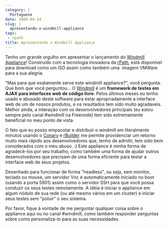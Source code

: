 ```yaml
---
category: |
  Portuguese
date: 2008-04-14
slug: |
  apresentando-o-windmill-appliance
tags:
 - rpath
title: Apresentando o Windmill Appliance
---
```


Tenho um grande orgulho em apresentar o lançamento do [Windmill
Appliance](http://www.rpath.org/rbuilder/project/windmill/releases)!
Construido com a tecnologia inovadora da [rPath](http://www.rpath.com),
está disponível para download como um ISO assim como também uma  imagem
VMWare para a sua alegria.

\"Mas para que exatamente serve este windmill appliance?\", você
pergunta. Que bom que você perguntou... O
[Windmill](http://windmill.osafoundation.org/) é um **framework de
testes em AJAX para interfaces web de código livre**. Pelos últimos
meses eu tenho usado e abusado deste software para estar apropriadamente
a interface web de um de nossos produtos, e os resultados tem sido muito
agradaveis. Melhor ainda, a interação com os desenvolvedores principais
(eu estou sempre pelo canal \#windmill na Freenode) tem sido
extremamente beneficial no meu ponto de vista.

O fato que eu posso empacotar e distribuir o windmill em literalmente
minutos usando o [Conary](http://wiki.rpath.com/wiki/Conary) e
[rBuilder](http://www.rpath.com/corp/products-rbuilder.html) me permite
providenciar um retorno muito mais rápido aos desenvolvedores que, tenho
de admitir, tem sido bem considerados com o meu abuso. :) Este appliance
é minha forma de agradecê-los por seu trabalho, como também uma forma de
ajudar outros desenvolvedores que precisam de uma forma eficiente para
testar a interface web de seus projetos.

Desenhado para funcionar de forma "headless", ou seja, sem monitor,
teclado ou mouse, um servidor Vnc é automaticamente iniciado no boot
(usando a porta 5901) assim como o servidor SSH para que você possa
conduzir os seus testes remotamente. A idéia é iniciar o appliance em
algum nódulo de sua rede (ou até mesmo vários em um cluster) e iniciar
seus testes sem "poluir" o seu sistema.

Por favor, fique à vontade de me perguntar qualquer coisa sobre o
appliance aqui ou no canal \#windmill, como também responder perguntas
sobre como personalizá-lo para as suas necessidades.
